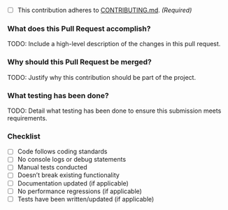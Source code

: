 <!-- TODO: Mark the following with an 'x' as applicable -->
- [ ] This contribution adheres to [CONTRIBUTING.md](https://github.com/ni/measurement-plugin-packager-python/blob/main/CONTRIBUTING.md). _(Required)_

### What does this Pull Request accomplish?

TODO: Include a high-level description of the changes in this pull request.

### Why should this Pull Request be merged?

TODO: Justify why this contribution should be part of the project.

### What testing has been done?

TODO: Detail what testing has been done to ensure this submission meets requirements.

### Checklist
- [ ] Code follows coding standards
- [ ] No console logs or debug statements
- [ ] Manual tests conducted
- [ ] Doesn’t break existing functionality
- [ ] Documentation updated (if applicable)
- [ ] No performance regressions (if applicable)
- [ ] Tests have been written/updated (if applicable)